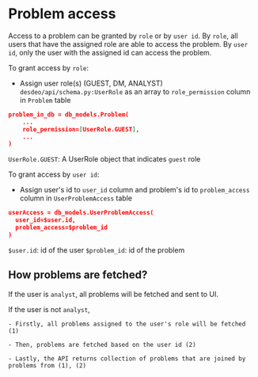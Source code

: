 # Problem access

Access to a problem can be granted by `role` or by `user id`. By `role`, all users that have the assigned role are able to access the problem. By `user id`, only the user with the assigned id can access the problem.

To grant access by `role`:

- Assign user role(s) (GUEST, DM, ANALYST) `desdeo/api/schema.py:UserRole` as an array to `role_permission` column in `Problem` table
```json
problem_in_db = db_models.Problem(
    ...
    role_permission=[UserRole.GUEST],
    ...
)
```
`UserRole.GUEST`: A UserRole object that indicates `guest` role

To grant access by `user id`: 

- Assign user's id to `user_id` column and problem's id to `problem_access` column in `UserProblemAccess` table
```json
userAccess = db_models.UserProblemAccess(
  user_id=$user.id,
  problem_access=$problem_id
)
```
`$user.id`: id of the user 
`$problem_id`: id of the problem

## How problems are fetched?

If the user is `analyst`, all problems will be fetched and sent to UI.

If the user is not `analyst`,

    - Firstly, all problems assigned to the user's role will be fetched (1)

    - Then, problems are fetched based on the user id (2)

    - Lastly, the API returns collection of problems that are joined by problems from (1), (2)



